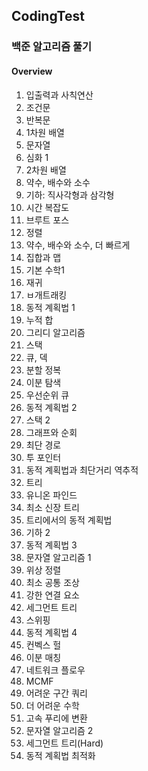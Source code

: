 ## CodingTest 


### 백준 알고리즘 풀기


#### Overview


1. 입출력과 사칙연산
2. 조건문
3. 반복문
4. 1차원 배열
5. 문자열
6. 심화 1
7. 2차원 배열
8. 약수, 배수와 소수
9. 기하: 직사각형과 삼각형
10. 시간 복잡도
11. 브루트 포스
12. 정렬
13. 약수, 배수와 소수, 더 빠르게
14. 집합과 맵
15. 기본 수학1
16. 재귀
17. ㅂ개트래킹
18. 동적 계획법 1
19. 누적 합
20. 그리디 알고리즘
21. 스택
22. 큐, 덱
23. 분할 정복
24. 이분 탐색
25. 우선순위 큐
26. 동적 계획법 2
27. 스택 2
28. 그래프와 순회
29. 최단 경로
30. 투 포인터
31. 동적 계획법과 최단거리 역추적
32. 트리
33. 유니온 파인드
34. 최소 신장 트리
35. 트리에서의 동적 계획법
36. 기하 2
37. 동적 계획법 3
38. 문자열 알고리즘 1
39. 위상 정렬
40. 최소 공통 조상
41. 강한 연결 요소
42. 세그먼트 트리
43. 스위핑
44. 동적 계획법 4
45. 컨벡스 헐
46. 이분 매칭
47. 네트워크 플로우
48. MCMF
49. 어려운 구간 쿼리
50. 더 어려운 수학
51. 고속 푸리에 변환
52. 문자열 알고리즘 2
53. 세그먼트 트리(Hard)
54. 동적 계획법 최적화

